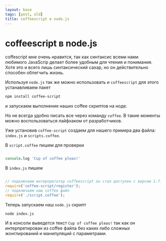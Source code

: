 ```yaml
---
layout: base
tags: [post, old]
title: coffeescript в node.js
---
```


# coffeescript в node.js

coffescript мне очень нравится, так как синтаксис всеми нами любимого JavaScrip делает более удобным для чтения и понимания. Хотя это и всего лишь синтаксический сахар, но он действительно способен облегчить жизнь.

Используя `node.js` так же можно использовать и `coffeescript` для этого устанавливаем пакет

```bash
npm install coffee-script
```
и запускаем выполнение наших coffee скриптов на ноде.

Но не всегда удобно писать все через команду `coffee`. В такие моменты можно воспользоваться лайфхаком от разработчиков.

Уже установив `coffee-script` создаем для нашего примера два файла: `index.js` и `scripts.coffee`.

В `script.coffee` пишем для проверки

```coffeescript

console.log 'Cup of coffee pleas!'
```

В `index.js` пишем

```javascript

// подключаем интерпритатор coffeescript он стал доступен с версии 1.7.*
require('coffee-script/register');
// подключаем наш coffee файл
require('./script.coffee');
```

Теперь запускаем наш `node.js` скрипт

`node index.js`

И в консоли выведется текст `Cup of coffee pleas!` так как он интерпретирован из coffee файла без каких либо сложных жонглирований и манипуляций с параметрами.